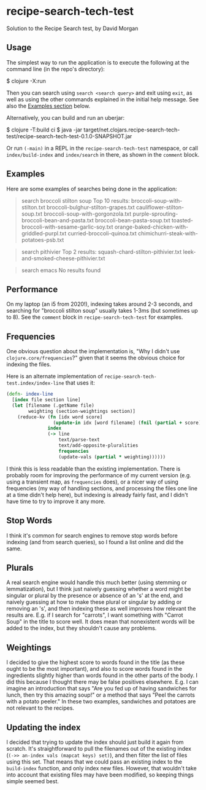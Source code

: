 # recipe-search-tech-test

Solution to the Recipe Search test, by David Morgan

## Usage

The simplest way to run the application is to execute the following at the command line (in the repo's directory):

  $ clojure -X:run

Then you can search using `search <search query>` and exit using `exit`, as well as using the other commands
explained in the initial help message. See also the [Examples section](#Examples) below.

Alternatively, you can build and run an uberjar:

  $ clojure -T:build ci
  $ java -jar target/net.clojars.recipe-search-tech-test/recipe-search-tech-test-0.1.0-SNAPSHOT.jar

Or run `(-main)` in a REPL in the `recipe-search-tech-test` namespace, or call `index/build-index` and `index/search`
in there, as shown in the `comment` block.

## Examples

Here are some examples of searches being done in the application:

  > search broccoli stilton soup
  Top 10 results:
  broccoli-soup-with-stilton.txt
  broccoli-bulghur-stilton-grapes.txt
  cauliflower-stilton-soup.txt
  broccoli-soup-with-gorgonzola.txt
  purple-sprouting-broccoli-bean-and-pasta.txt
  broccoli-bean-pasta-soup.txt
  toasted-broccoli-with-sesame-garlic-soy.txt
  orange-baked-chicken-with-griddled-purpl.txt
  curried-broccoli-quinoa.txt
  chimichurri-steak-with-potatoes-psb.txt

  > search pithivier
  Top 2 results:
  squash-chard-stilton-pithivier.txt
  leek-and-smoked-cheese-pithivier.txt

  > search emacs
  No results found

## Performance

On my laptop (an i5 from 2020!), indexing takes around 2-3 seconds, and searching for "broccoli stilton soup" usually
takes 1-3ms (but sometimes up to 8). See the `comment` block in `recipe-search-tech-test` for examples.

## Frequencies

One obvious question about the implementation is, "Why I didn't use `clojure.core/frequencies`?" given that it seems the
obvious choice for indexing the files.

Here is an alternate implementation of `recipe-search-tech-test.index/index-line` that uses it:

``` clojure
(defn- index-line
  [index file section line]
  (let [filename (.getName file)
        weighting (section-weightings section)]
    (reduce-kv (fn [idx word score]
                 (update-in idx [word filename] (fnil (partial + score) 0)))
               index
               (-> line
                   text/parse-text
                   text/add-opposite-pluralities
                   frequencies
                   (update-vals (partial * weighting))))))
```

I think this is less readable than the existing implementation. There is probably room for improving the performance
of my current version (e.g. using a transient map, as `frequencies` does), or a nicer way of using frequencies (my way
of handling sections, and processing the files one line at a time didn't help here), but indexing is already fairly
fast, and I didn't have time to try to improve it any more.

## Stop Words

I think it's common for search engines to remove stop words before indexing (and from search queries), so I found a list
online and did the same.

## Plurals

A real search engine would handle this much better (using stemming or lemmatization), but I think just naively guessing
whether a word might be singular or plural by the presence or absence of an 's' at the end, and naively guessing at how
to make these plural or singular by adding or removing an 's', and then indexing these as well improves how relevant the
results are. E.g. if I search for "carrots", I want something with "Carrot Soup" in the title to score well. It does
mean that nonexistent words will be added to the index, but they shouldn't cause any problems.

## Weightings

I decided to give the highest score to words found in the title (as these ought to be the most important), and also to
score words found in the ingredients slightly higher than words found in the other parts of the body. I did this because
I thought there may be false positives elsewhere. E.g. I can imagine an introduction that says "Are you fed up of having
sandwiches for lunch, then try this amazing soup!" or a method that says "Peel the carrots with a potato peeler." In
these two examples, sandwiches and potatoes are not relevant to the recipes.

## Updating the index
I decided that trying to update the index should just build it again from scratch. It's straightforward to pull the
filenames out of the existing index (`(->> an-index vals (mapcat keys) set)`), and then filter the list of files using
this set. That means that we could pass an existing index to the `build-index` function, and only index new files.
However, that wouldn't take into account that existing files may have been modified, so keeping things simple seemed
best.

